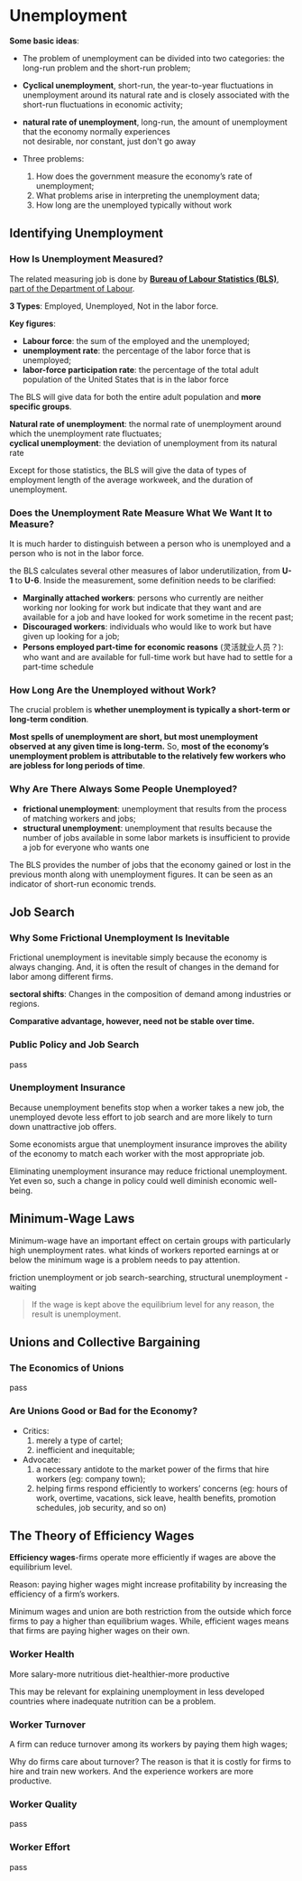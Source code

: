 # Unemployment

**Some basic ideas**:  
* The problem of unemployment can be divided into two categories: the long-run
problem and the short-run problem;
* **Cyclical unemployment**, short-run, the year-to-year fluctuations in
unemployment around its natural rate and is closely associated with the
short-run fluctuations in economic activity;
* **natural rate of unemployment**, long-run, the amount of unemployment that
the economy normally experiences  
	not desirable, nor constant, just don't go away

* Three problems:  
	1. How does the government measure the economy’s rate of unemployment;
	2. What problems arise in interpreting the unemployment data;
	3. How long are the unemployed typically without work

## Identifying Unemployment

### How Is Unemployment Measured?

The related measuring job is done by [**Bureau of Labour Statistics (BLS)**,
part of the Department of Labour](https://www.bls.gov/).

**3 Types**: Employed, Unemployed, Not in the labor force.

**Key figures**:  
* **Labour force**: the sum of the employed and the unemployed;
* **unemployment rate**: the percentage of the labor force that is unemployed;
* **labor-force participation rate**: the percentage of the total adult
population of the United States that is in the labor force

The BLS will give data for both the entire adult population and **more specific
groups**.

**Natural rate of unemployment**: the normal rate of unemployment around which
the unemployment rate fluctuates;  
**cyclical unemployment**: the deviation of unemployment from its natural rate

Except for those statistics, the BLS will give the data of types of employment
length of the average workweek, and the duration of unemployment.

### Does the Unemployment Rate Measure What We Want It to Measure?

It is much harder to distinguish between a person who is unemployed and a person
who is not in the labor force.

the BLS calculates several other measures of labor underutilization, from
**U-1** to **U-6**. Inside the measurement, some definition needs to be
clarified:  
* **Marginally attached workers**: persons who currently are neither working nor
looking for work but indicate that they want and are available for a job and
have looked for work sometime in the recent past;
* **Discouraged workers**: individuals who would like to work but have given up
looking for a job;
* **Persons employed part-time for economic reasons** (灵活就业人员？): who want
and are available for full-time work but have had to settle for a part-time schedule

### How Long Are the Unemployed without Work?

The crucial problem is **whether unemployment is typically a short-term or
long-term condition**.

**Most spells of unemployment are short, but most unemployment observed at any
given time is long-term.** So, **most of the economy’s unemployment problem is
attributable to the relatively few workers who are jobless for long periods of
time**.

### Why Are There Always Some People Unemployed?

* **frictional unemployment**: unemployment that results from the process of
matching workers and jobs;
* **structural unemployment**: unemployment that results because the number of
jobs available in some labor markets is insufficient to provide a job for
everyone who wants one

The BLS provides the number of jobs that the economy gained or lost in the
previous month along with unemployment figures. It can be seen as an indicator
of short-run economic trends.

## Job Search

### Why Some Frictional Unemployment Is Inevitable

Frictional unemployment is inevitable simply because the economy is always
changing. And, it is often the result of changes in the demand for labor
among different firms.

**sectoral shifts**: Changes in the composition of demand among industries or
regions.

**Comparative advantage, however, need not be stable over time.**

### Public Policy and Job Search

pass

### Unemployment Insurance

Because unemployment benefits stop when a worker takes a new job, the unemployed
devote less effort to job search and are more likely to turn down unattractive
job offers.

Some economists argue that unemployment insurance improves the ability of the
economy to match each worker with the most appropriate job.

Eliminating unemployment insurance may reduce frictional unemployment. Yet even
so, such a change in policy could well diminish economic well-being.

## Minimum-Wage Laws

Minimum-wage have an important effect on certain groups with particularly high
unemployment rates. what kinds of workers reported earnings at or below the
minimum wage is a problem needs to pay attention.

friction unemployment or job search-searching, structural unemployment - waiting

> If the wage is kept above the equilibrium level for any reason, the result is
unemployment.

## Unions and Collective Bargaining

### The Economics of Unions

pass

### Are Unions Good or Bad for the Economy?

* Critics:  
	1. merely a type of cartel;
	2. inefficient and inequitable;
* Advocate:  
	1. a necessary antidote to the market power of the firms that hire workers
	(eg: company town);
	2. helping firms respond efficiently to workers’ concerns (eg: hours of
	work, overtime, vacations, sick leave, health benefits, promotion schedules,
	job security, and so on)

## The Theory of Efficiency Wages

**Efficiency wages**-firms operate more efficiently if wages are above the
equilibrium level.

Reason: paying higher wages might increase profitability by increasing the
efficiency of a firm’s workers.

Minimum wages and union are both restriction from the outside which force firms
to pay a higher than equilibrium wages. While, efficient wages means that firms
are paying higher wages on their own.

### Worker Health

More salary-more nutritious diet-healthier-more productive

This may be relevant for explaining unemployment in less developed countries
where inadequate nutrition can be a problem.

### Worker Turnover

A firm can reduce turnover among its workers by paying them high wages;

Why do firms care about turnover? The reason is that it is costly for firms to
hire and train new workers. And the experience workers are more productive.

### Worker Quality

pass

### Worker Effort

pass
